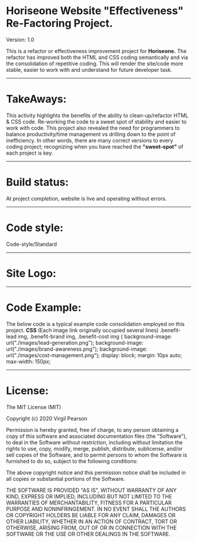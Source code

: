 # Horiseone Website "Effectiveness" Re-Factoring Project.

Version: 1.0

This is a refactor or effectiveness improvement project for **Horiseone.** The refactor has improved both the HTML and CSS coding semantically and via the consolidation of repetitive coding. This will render the site/code more stable, easier to work with and understand for future developer task.

---
# TakeAways: 
This activity highlights the benefits of the ability to clean-up/refactor HTML & CSS code. Re-working the code to a sweet spot of stability and easier to work with code. This project also revealed the need for programmers to balance productivity/time management vs drilling down to the point of inefficiency. In other words, there are many correct versions to every coding project; recognizing when you have reached the **"sweet-spot"** of each project is key.  

---
# Build status:
At project completion, website is live and operating without errors.

---

# Code style:
Code-style/Standard

---
# Site Logo:


---

# Code Example:

The below code is a typical example code consolidation employed on this project.
**CSS** (Each image link originally occupied several lines)
.benefit-lead img, .benefit-brand img, .benefit-cost img {
  background-image: url("./images/lead-generation.png");
  background-image: url("./images/brand-awareness.png");
  background-image: url("./images/cost-management.png");
  display: block;
  margin: 10px auto;
  max-width: 150px;

  ---
  # License:

  The MIT License (MIT)

Copyright (c) 2020 Virgil Pearson

Permission is hereby granted, free of charge, to any person obtaining a copy of this software and associated documentation files (the "Software"), to deal in the Software without restriction, including without limitation the rights to use, copy, modify, merge, publish, distribute, sublicense, and/or sell copies of the Software, and to permit persons to whom the Software is furnished to do so, subject to the following conditions:

The above copyright notice and this permission notice shall be included in all copies or substantial portions of the Software.

THE SOFTWARE IS PROVIDED "AS IS", WITHOUT WARRANTY OF ANY KIND, EXPRESS OR IMPLIED, INCLUDING BUT NOT LIMITED TO THE WARRANTIES OF MERCHANTABILITY, FITNESS FOR A PARTICULAR PURPOSE AND NONINFRINGEMENT. IN NO EVENT SHALL THE AUTHORS OR COPYRIGHT HOLDERS BE LIABLE FOR ANY CLAIM, DAMAGES OR OTHER LIABILITY, WHETHER IN AN ACTION OF CONTRACT, TORT OR OTHERWISE, ARISING FROM, OUT OF OR IN CONNECTION WITH THE SOFTWARE OR THE USE OR OTHER DEALINGS IN THE SOFTWARE.





